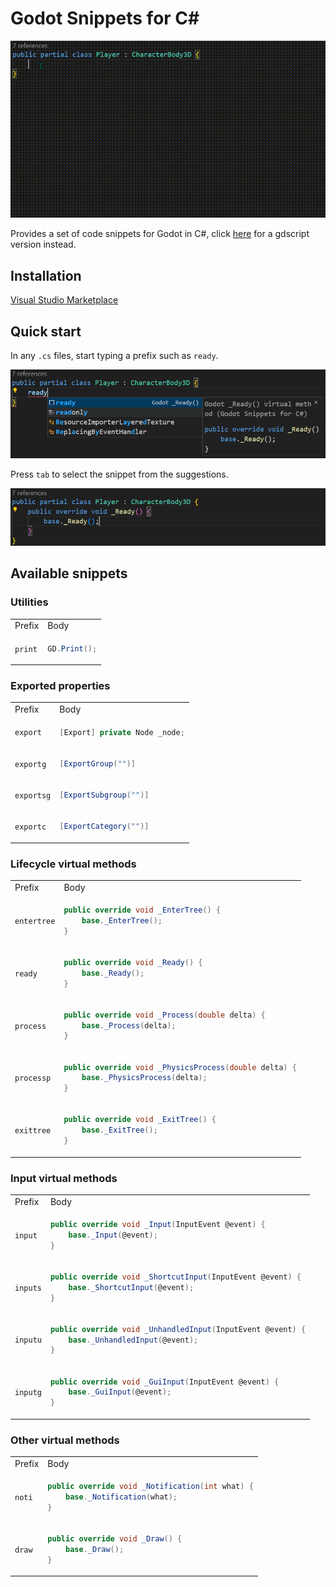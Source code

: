 # Godot Snippets for C#

![Showcase](docs/images/showcase.gif)

Provides a set of code snippets for Godot in C#, click [here](https://marketplace.visualstudio.com/items?itemName=altamkp.godot-snippets-vscode-gdscript) for a gdscript version instead.

## Installation

[Visual Studio Marketplace](https://marketplace.visualstudio.com/items?itemName=altamkp.godot-snippets-vscode-csharp)

## Quick start

In any `.cs` files, start typing a prefix such as `ready`.

![Suggestions](docs/images/suggestions.png)

Press `tab` to select the snippet from the suggestions.

![Ready](docs/images/ready.png)

## Available snippets

### Utilities

<table>
<tr>
<td> Prefix </td> <td> Body </td>
</tr>
<tr>
<td>

`print`

</td>
<td>

```csharp
GD.Print();
```

</td>
</tr>
</table>

### Exported properties

<table>
<tr>
<td> Prefix </td> <td> Body </td>
</tr>
<tr>
<td>

`export`

</td>
<td>

```csharp
[Export] private Node _node;
```

</td>
</tr>
<tr>
<td>

`exportg`

</td>
<td>

```csharp
[ExportGroup("")]
```

</td>
</tr>
<tr>
<td>

`exportsg`

</td>
<td>

```csharp
[ExportSubgroup("")]
```

</td>
</tr>
<tr>
<td>

`exportc`

</td>
<td>

```csharp
[ExportCategory("")]
```

</td>
</tr>
</table>

### Lifecycle virtual methods

<table>
<tr>
<td> Prefix </td> <td> Body </td>
</tr>
<tr>
<td>

`entertree`

</td>
<td>

```csharp
public override void _EnterTree() {
    base._EnterTree();
}
```

</td>
</tr>
<tr>
<td>

`ready`

</td>
<td>

```csharp
public override void _Ready() {
    base._Ready();
}
```

</td>
</tr>
<tr>
<td>

`process`

</td>
<td>

```csharp
public override void _Process(double delta) {
    base._Process(delta);
}
```

</td>
</tr>
<tr>
<td>

`processp`

</td>
<td>

```csharp
public override void _PhysicsProcess(double delta) {
    base._PhysicsProcess(delta);
}
```

</td>
</tr>
<tr>
<td>

`exittree`

</td>
<td>

```csharp
public override void _ExitTree() {
    base._ExitTree();
}
```

</td>
</tr>
</table>

### Input virtual methods

<table>
<tr>
<td> Prefix </td> <td> Body </td>
</tr>
<tr>
<td>

`input`

</td>
<td>

```csharp
public override void _Input(InputEvent @event) {
    base._Input(@event);
}
```

</td>
</tr>
<tr>
<td>

`inputs`

</td>
<td>

```csharp
public override void _ShortcutInput(InputEvent @event) {
    base._ShortcutInput(@event);
}
```

</td>
</tr>
<tr>
<td>

`inputu`

</td>
<td>

```csharp
public override void _UnhandledInput(InputEvent @event) {
    base._UnhandledInput(@event);
}
```

</td>
</tr>
<tr>
<td>

`inputg`

</td>
<td>

```csharp
public override void _GuiInput(InputEvent @event) {
    base._GuiInput(@event);
}
```

</td>
</tr>
</table>

### Other virtual methods

<table>
<tr>
<td> Prefix </td> <td> Body </td>
</tr>
<tr>
<td>

`noti`

</td>
<td>

```csharp
public override void _Notification(int what) {
    base._Notification(what);
}
```

</td>
</tr>
<tr>
<td>

`draw`

</td>
<td>

```csharp
public override void _Draw() {
    base._Draw();
}
```

</td>
</tr>
</table>
